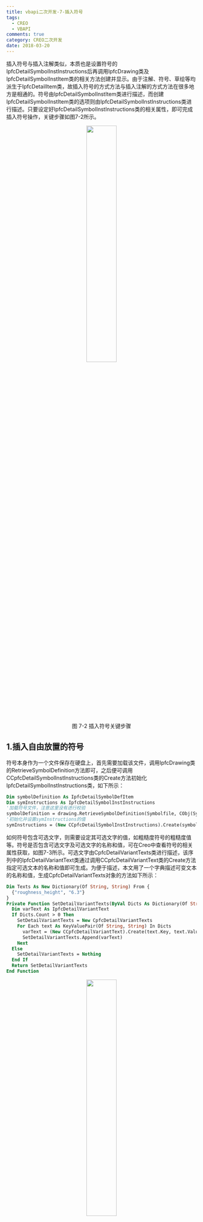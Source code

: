 ```yaml
---
title: vbapi二次开发-7-插入符号
tags:
  - CREO
  - VBAPI
comments: true
category: CREO二次开发
date: 2018-03-20
---
```


插入符号与插入注解类似，本质也是设置符号的IpfcDetailSymbolInstInstructions后再调用IpfcDrawing类及IpfcDetailSymbolInstItem类的相关方法创建并显示。由于注解、符号、草绘等均派生于IpfcDetailItem类，故插入符号的方式方法与插入注解的方式方法在很多地方是相通的。符号由IpfcDetailSymbolInstItem类进行描述，而创建IpfcDetailSymbolInstItem类的选项则由IpfcDetailSymbolInstInstructions类进行描述。只要设定好IpfcDetailSymbolInstInstructions类的相关属性，即可完成插入符号操作，关键步骤如图7-2所示。

<div align="center">
    <img src="/img/proe/vbapi7.2.png" style="width:40%" align="center"/>
    <p>图 7-2 插入符号关键步骤</p>
</div>

## 1.插入自由放置的符号

符号本身作为一个文件保存在硬盘上，首先需要加载该文件，调用IpfcDrawing类的RetrieveSymbolDefinition方法即可，之后便可调用CCpfcDetailSymbolInstInstructions类的Create方法初始化IpfcDetailSymbolInstInstructions类，如下所示：

```vb
Dim symbolDefinition As IpfcDetailSymbolDefItem
Dim symInstructions As IpfcDetailSymbolInstInstructions
'加载符号文件，注意这里没有进行校验
symbolDefinition = drawing.RetrieveSymbolDefinition(Symbolfile, CObj(Symbolpath), Nothing, True)
'初始化并设置symInstructions的值
symInstructions = (New CCpfcDetailSymbolInstInstructions).Create(symbolDefinition)
```

如何符号包含可选文字，则需要设定其可选文字的值，如粗糙度符号的粗糙度值等。符号是否包含可选文字及可选文字的名称和值，可在Creo中查看符号的相关属性获取，如图7-3所示。可选文字由CpfcDetailVariantTexts类进行描述，该序列中的IpfcDetailVariantText类通过调用CCpfcDetailVariantText类的Create方法指定可选文本的名称和值即可生成。为便于描述，本文用了一个字典描述可变文本的名称和值，生成CpfcDetailVariantTexts对象的方法如下所示：

```vb
Dim Texts As New Dictionary(Of String, String) From {
  {"roughness_height", "6.3"}
}
Private Function SetDetailVariantTexts(ByVal Dicts As Dictionary(Of String, String)) As CpfcDetailVariantTexts
  Dim varText As IpfcDetailVariantText
  If Dicts.Count > 0 Then
    SetDetailVariantTexts = New CpfcDetailVariantTexts
    For Each text As KeyValuePair(Of String, String) In Dicts
      varText = (New CCpfcDetailVariantText).Create(text.Key, text.Value)
      SetDetailVariantTexts.Append(varText)
    Next
  Else
    SetDetailVariantTexts = Nothing
  End If
  Return SetDetailVariantTexts
End Function
```

<div align="center">
    <img src="/img/proe/vbapi7.3.png" style="width:40%" align="center"/>
    <p>图 7-3 可选文字</p>
</div>


